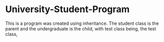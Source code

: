 # University-Student-Program
This is a program was created using inheritance. The student class is the parent and the undergraduate is the child, with test class being, the test class,
